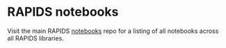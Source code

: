 # RAPIDS notebooks
Visit the main RAPIDS [notebooks](https://github.com/rapidsai/notebooks) repo for a listing of all notebooks across all RAPIDS libraries.
